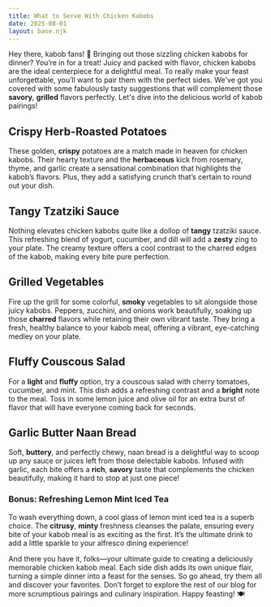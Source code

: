 ```yaml
---
title: What to Serve With Chicken Kabobs
date: 2025-08-01
layout: base.njk
---
```


Hey there, kabob fans! 🍢 Bringing out those sizzling chicken kabobs for dinner? You’re in for a treat! Juicy and packed with flavor, chicken kabobs are the ideal centerpiece for a delightful meal. To really make your feast unforgettable, you’ll want to pair them with the perfect sides. We've got you covered with some fabulously tasty suggestions that will complement those **savory**, **grilled** flavors perfectly. Let's dive into the delicious world of kabob pairings!

## **Crispy Herb-Roasted Potatoes**
These golden, **crispy** potatoes are a match made in heaven for chicken kabobs. Their hearty texture and the **herbaceous** kick from rosemary, thyme, and garlic create a sensational combination that highlights the kabob’s flavors. Plus, they add a satisfying crunch that’s certain to round out your dish.

## **Tangy Tzatziki Sauce**
Nothing elevates chicken kabobs quite like a dollop of **tangy** tzatziki sauce. This refreshing blend of yogurt, cucumber, and dill will add a **zesty** zing to your plate. The creamy texture offers a cool contrast to the charred edges of the kabob, making every bite pure perfection.

## **Grilled Vegetables**
Fire up the grill for some colorful, **smoky** vegetables to sit alongside those juicy kabobs. Peppers, zucchini, and onions work beautifully, soaking up those **charred** flavors while retaining their own vibrant taste. They bring a fresh, healthy balance to your kabob meal, offering a vibrant, eye-catching medley on your plate.

## **Fluffy Couscous Salad**
For a **light** and **fluffy** option, try a couscous salad with cherry tomatoes, cucumber, and mint. This dish adds a refreshing contrast and a **bright** note to the meal. Toss in some lemon juice and olive oil for an extra burst of flavor that will have everyone coming back for seconds.

## **Garlic Butter Naan Bread**
Soft, **buttery**, and perfectly chewy, naan bread is a delightful way to scoop up any sauce or juices left from those delectable kabobs. Infused with garlic, each bite offers a **rich**, **savory** taste that complements the chicken beautifully, making it hard to stop at just one piece!

### Bonus: Refreshing Lemon Mint Iced Tea
To wash everything down, a cool glass of lemon mint iced tea is a superb choice. The **citrusy**, **minty** freshness cleanses the palate, ensuring every bite of your kabob meal is as exciting as the first. It’s the ultimate drink to add a little sparkle to your alfresco dining experience!

And there you have it, folks—your ultimate guide to creating a deliciously memorable chicken kabob meal. Each side dish adds its own unique flair, turning a simple dinner into a feast for the senses. So go ahead, try them all and discover your favorites. Don’t forget to explore the rest of our blog for more scrumptious pairings and culinary inspiration. Happy feasting! 🍽️